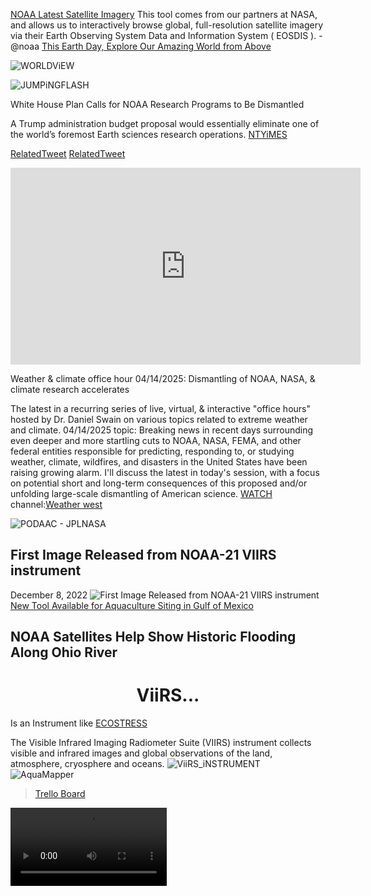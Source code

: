 



<style>

html {
  background-image: url('https://eoimages.gsfc.nasa.gov/images/imagerecords/153000/153896/ca_lacounty_ndvi_20240831.jpg');
background-size: 100% auto;
    background-repeat: repeat;
  background-attachment: fixed;

}
.admin > * {
  border: 1px solid #c9ff23;
  border-radius: 5px;
  padding: 0px;
  flex-basis: 400px;
  flex-grow:1;
  overflow: hidden;
   transition: all 300ms ease-in-out;
  
  &:hover {
    flex-grow: 6.3;
    
  }
 
  
}

.admin {
  display: flex;
  flex-flow: row wrap; 
  gap: 2px;
  height: 80vh;
  width: 100%;
  margin: 10px;
}

.admin object { height : 400px;
width :100%;}
.adminsquares img {
  width: 100%;
}


 





footer {
  background: #ffffff50;
}
h1 {
  text-align: center;
}

</style>


[NOAA Latest Satellite Imagery](https://www.nhc.noaa.gov/satellite.php) This tool comes from our partners at NASA, and allows us to interactively browse global, full-resolution satellite imagery via their Earth Observing System Data and Information System ( EOSDIS ). - @noaa [This Earth Day, Explore Our Amazing World from Above](https://www.nesdis.noaa.gov/news/earth-day-explore-our-amazing-world-above)

![WORLDViEW](https://www.nesdis.noaa.gov/s3/styles/webp/s3/migrated/NASA-Worldview.JPG.webp?itok=IJQ0mnXC)

<picture>
  <source srcset="hhttps://ia601509.us.archive.org/20/items/noaa_fundingwide/noaa_funding.jpg" media="(orientation: portrait)" />
  <source srcset="https://archive.org/download/noaa_fundingwide/noaa_fundingwide.jpg" media="(orientation: landscape)" />
  <img src="https://archive.org/download/noaa_fundingwide/noaa_fundingwide.jpg" alt="JUMPiNGFLASH" />
</picture>

White House Plan Calls for NOAA Research Programs to Be Dismantled

A Trump administration budget proposal would essentially eliminate one of the world’s foremost Earth sciences research operations. [NTYiMES](https://www.nytimes.com/2025/04/11/climate/noaa-research-budget-cuts.html )

[RelatedTweet](https://x.com/RicoThaka/status/1912331578128363579) [RelatedTweet](https://x.com/RicoThaka/status/1912332218095268182)


<iframe width="560" height="315" src="https://www.youtube.com/embed/mbtfWD5vaTo?si=ejC9IZV7jfhfMTWs" title="YouTube video player" frameborder="0" allow="accelerometer; autoplay; clipboard-write; encrypted-media; gyroscope; picture-in-picture; web-share" referrerpolicy="strict-origin-when-cross-origin" allowfullscreen></iframe>

Weather & climate office hour 04/14/2025: Dismantling of NOAA, NASA, & climate research accelerates

The latest in a recurring series of live, virtual, & interactive "office hours" hosted by Dr. Daniel Swain on various topics related to extreme weather and climate. 04/14/2025 topic: Breaking news in recent days surrounding even deeper and more startling cuts to NOAA, NASA, FEMA, and other federal entities responsible for predicting, responding to, or studying weather, climate, wildfires, and disasters in the United States have been raising growing alarm. I'll discuss the latest in today's session, with a focus on potential short and long-term consequences of this proposed and/or unfolding large-scale dismantling of American science. [WATCH](https://www.youtube.com/live/mbtfWD5vaTo?si=Yp-__heMJgvLcjJd) channel:[Weather west](https://www.youtube.com/@WeatherWest)

![PODAAC - JPLNASA](https://podaac.jpl.nasa.gov/sites/all/themes/podaac/logo.png)

## First Image Released from NOAA-21 VIIRS instrument
December 8, 2022
![First Image Released from NOAA-21 VIIRS instrument](https://www.nesdis.noaa.gov/s3/styles/webp/s3/2022-12/black_NOAA21FirstGlobal_CenterRobinsonProjection_Upton_v2.png.webp?itok=tmg6ivxA)
[New Tool Available for Aquaculture Siting in Gulf of Mexico](https://coastalscience.noaa.gov/news/new-aquamapper-tool-available-permitting-siting-aquaculture-gulf-mexico/)

## NOAA Satellites Help Show Historic Flooding Along Ohio River

# ViiRS...
Is an Instrument like [ECOSTRESS](https://ecostress.jpl.nasa.gov/)

The Visible Infrared Imaging Radiometer Suite (VIIRS) instrument collects visible and infrared images and global observations of the land, atmosphere, cryosphere and oceans. 
![ViiRS_iNSTRUMENT](https://www.nesdis.noaa.gov/s3/styles/webp/s3/2021-12/VIIRS.jpg.webp?itok=AQqmSHJF)
![AquaMapper](https://cdn.coastalscience.noaa.gov/csmedia/2018/02/GulfAquamapper-Screenshot.png)

<blockquote class="trello-board-compact">
  <a href="{https://trello.com/b/FWO7m3St/rashardmro}">Trello Board</a>
</blockquote>
<script src="https://p.trellocdn.com/embed.min.js"></script>

<video controls width="250">
  <source src="/shared-assets/videos/flower.webm" type="video/webm" />

  <source src="/shared-assets/videos/flower.mp4" type="video/mp4" />

  Download the
  <a href="/shared-assets/videos/flower.webm">WEBM</a>
  or
  <a href="/shared-assets/videos/flower.mp4">MP4</a>
  video.
</video>

[NOAA - DEEP_SPACE_NETOWORK](https://www.nesdis.noaa.gov/s3/styles/webp/s3/migrated/DSCOVR-Logo_NOAA_NASA_USAF.png.webp)
<section class="admin">

<article>
<header>DEEP_SPACE_NETWORK:DSCOVR: EPIC</header>
<object data="https://epic.gsfc.nasa.gov/" type="text/html" /></object>
<footer>NOAA/JPL/NASA/CALTECH</footer>
</article>

<article>
<header>DEEP_SPACE_NETWORK:DSN_NOW!</header>
<object data="https://eyes.nasa.gov/apps/dsn-now/dsn.html" type="text/html" /></object>
<footer>DeepSpaceNetwork</footer>
</article>

<article>
<header>DEEP_SPACE_NETWORK:DSCOVR: EPIC</header>
<object data="https://epic.gsfc.nasa.gov/" type="text/html" /></object>
<footer>NOAA/JPL/NASA/CALTECH</footer>
</article>

</section>
[DSCOVR: Deep Space Climate Observatory](https://www.nesdis.noaa.gov/current-satellite-missions/currently-flying/dscovr-deep-space-climate-observatory)
The Deep Space Climate Observatory, or DSCOVR, was launched in February of 2015, and maintains the nation's real-time solar wind monitoring capabilities, which are critical to the accuracy and lead time of NOAA's space weather alerts and forecasts... It sits Behind the moon from my understadning and that position is how it is able to capture [LunaRoccultation](https://ntrs.nasa.gov/citations/19780020077) so well
## What is an occultation in astronomy? 
A lunar occultation in astronomy is when the Moon appears to move in front of another object in the sky like a star, a planet or an asteroid. - @AntonVamplew [Anton Vamplew - BBC](https://www.skyatnightmagazine.com/advice/occultation-astronomy-what)
### VIDEO: LUNAR TRANSIT 2015: 2015 
<video controls width="500">


  <source src="https://epic.gsfc.nasa.gov/epic-galleries/2015/lunar_transit/Updated_lunartransit.mp4" type="video/mp4" />

  Download the
 
  <a href="https://epic.gsfc.nasa.gov/epic-galleries/2015/lunar_transit/Updated_lunartransit.mp4">MP4</a>
  video.
</video>
[GALLERY: WEST COAST WILDFIRES](https://epic.gsfc.nasa.gov/galleries/2020/wildfires)
![California_Fire](https://epic.gsfc.nasa.gov/epic-galleries/2020/wildfires/full/epic_1b_20200911201539_map.png)
[VIDEO: LUNAR OCCULTATION 2015: 2015](https://epic.gsfc.nasa.gov/galleries/2015/lunar_occultation/video)




[Rashard on TRELLO](https://trello.com/b/FWO7m3St/rashardmro)
[Limits for free account - John Agius May 2021](https://community.atlassian.com/forums/Trello-questions/Limits-for-free-account/qaq-p/1688220)
[SPACE_WEATHER.PDF](https://www.nesdis.noaa.gov/s3/2024-02/SWO_Flyout_Chart_January_2024.pdf)

# Currently Flying
![current](https://www.nesdis.noaa.gov/s3/styles/webp/s3/2025-04/NOAA-Satellite-Observing-System.png.webp?itok=kDUHVbji)

# The Earth Observer
The Earth Observer newsletter, published by NASA's Science Support Office (Code 610) at the Goddard Space Flight Center, has been an authoritative source for consolidating NASA Earth Science news for over three decades. Past issues are available for download via the [ARCHiVE](https://science.nasa.gov/earth-science/the-earth-observer/archives/)
[Air Quality](https://haqast.org/haqast-showcase-2025/#virtualflashtalks)
![JPSS](https://www.nesdis.noaa.gov/s3/styles/webp/s3/2022-07/JPSS-factsheet-preview_2.jpg.webp?itok=b_vYK16R)

<blockquote class="twitter-tweet"><p lang="en" dir="ltr"><a href="https://twitter.com/hashtag/LOSANGELES?src=hash&amp;ref_src=twsrc%5Etfw">#LOSANGELES</a> <a href="https://twitter.com/GoogleCloudTech?ref_src=twsrc%5Etfw">@GoogleCloudTech</a> chrome://settings/clearBrowserData=Application blocked by your administrator<br>This application has been blocked by your administrator <a href="https://twitter.com/hashtag/CHROMEFLEX?src=hash&amp;ref_src=twsrc%5Etfw">#CHROMEFLEX</a> <a href="https://twitter.com/LAPublicLibrary?ref_src=twsrc%5Etfw">@LAPublicLibrary</a> <a href="https://twitter.com/RepKarenBass?ref_src=twsrc%5Etfw">@RepKarenBass</a></p>&mdash; ricoThaka (@RicoThaka) <a href="https://twitter.com/RicoThaka/status/1912684875121086768?ref_src=twsrc%5Etfw">April 17, 2025</a></blockquote> <script async src="https://platform.twitter.com/widgets.js" charset="utf-8"></script>****


[Rayman (World) - ATARi_JAGUAR](https://www.retrogames.me/atari-jaguar-games/rayman-world.html)
![RayMAN](https://pbs.twimg.com/media/Gos6u2XacAYjDZB?format=jpg&name=large)

```
chrome://settings/clearBrowserData=Application blocked by your administrator
This application has been blocked by your administrator
```
[RELATED_TWEET](https://x.com/RicoThaka/status/1912683452593479942)
![cookies](https://pbs.twimg.com/media/Gos26SeacAMLjUU?format=jpg&name=large)

